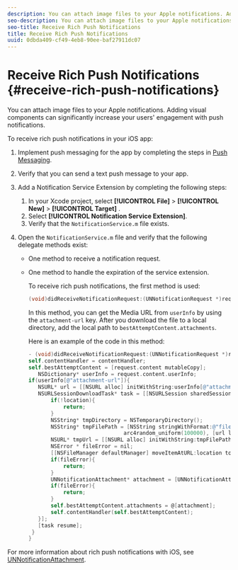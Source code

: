 ```yaml
---
description: You can attach image files to your Apple notifications. Adding visual components can significantly increase your users' engagement with push notifications.
seo-description: You can attach image files to your Apple notifications. Adding visual components can significantly increase your users' engagement with push notifications.
seo-title: Receive Rich Push Notifications
title: Receive Rich Push Notifications
uuid: 0dbda409-cf49-4eb8-90ee-baf27911dc07
---
```


# Receive Rich Push Notifications {#receive-rich-push-notifications}

You can attach image files to your Apple notifications. Adding visual components can significantly increase your users' engagement with push notifications.

To receive rich push notifications in your iOS app:

1. Implement push messaging for the app by completing the steps in [Push Messaging](/help/ios/messaging-main/push-messaging/push-messaging.md). 
1. Verify that you can send a text push message to your app. 
1. Add a Notification Service Extension by completing the following steps:

   1. In your Xcode project, select  **[!UICONTROL File]** > **[!UICONTROL New]** > **[!UICONTROL Target]** . 
   1. Select **[!UICONTROL Notification Service Extension]**. 
   1. Verify that the `NotificationService.m` file exists.

1. Open the `NotificationService.m` file and verify that the following delegate methods exist:

   * One method to receive a notification request. 
   * One method to handle the expiration of the service extension.

     To receive rich push notifications, the first method is used: 

     ```objective-c
     (void)didReceiveNotificationRequest:(UNNotificationRequest *)request withContentHandler:(void (^)(UNNotificationContent *contentToDeliver))contentHandler;
     ```

     In this method, you can get the Media URL from `userInfo` by using the `attachment-url` key. After you download the file to a local directory, add the local path to `bestAttemptContent.attachments`.

     Here is an example of the code in this method: 

     ```objective-c
     - (void)didReceiveNotificationRequest:(UNNotificationRequest *)request withContentHandler:(void (^)(UNNotificationContent * _Nonnull))contentHandler {
     self.contentHandler = contentHandler;
     self.bestAttemptContent = [request.content mutableCopy];
        NSDictionary* userInfo = request.content.userInfo;
     if(userInfo[@"attachment-url"]){
        NSURL* url = [[NSURL alloc] initWithString:userInfo[@"attachment-url"]];
        NSURLSessionDownloadTask* task = [[NSURLSession sharedSession] downloadTaskWithURL:url completionHandler:^(NSURL * _Nullable location, NSURLResponse * _Nullable response, NSError * _Nullable error) {
            if(!location){
                return;
            }
            NSString* tmpDirectory = NSTemporaryDirectory();
            NSString* tmpFilePath = [NSString stringWithFormat:@"file://%@%d%d%@", tmpDirectory, arc4random_uniform(100000),
                                   arc4random_uniform(100000), [url lastPathComponent]];
            NSURL* tmpUrl = [[NSURL alloc] initWithString:tmpFilePath];
            NSError * fileError = nil;
            [[NSFileManager defaultManager] moveItemAtURL:location toURL:tmpUrl error:&amp;fileError];
            if(fileError){
                return;
            }
            UNNotificationAttachment* attachment = [UNNotificationAttachment attachmentWithIdentifier:@"video" URL:tmpUrl options:nil error:&amp;fileError];
            if(fileError){
                return;
            }
            self.bestAttemptContent.attachments = @[attachment];
            self.contentHandler(self.bestAttemptContent);
        }];
        [task resume];
      }
     }
     ```


For more information about rich push notifications with iOS, see [UNNotificationAttachment](https://developer.apple.com/documentation/usernotifications/unnotificationattachment). 
